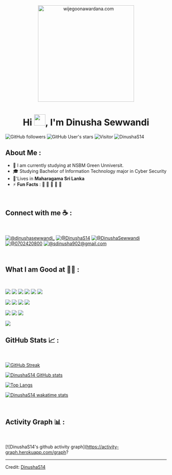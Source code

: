 <div align="center" width="50">
    <img alt="wijegoonawardana.com" src="./assets/oh hi there.png" width="300"/>
</div>
<h1 align="center">Hi <img src="https://media.giphy.com/media/hvRJCLFzcasrR4ia7z/giphy.gif" width="35">, I'm Dinusha Sewwandi</h1>

![GitHub followers](https://img.shields.io/github/followers/DinushaS14?style=social)
![GitHub User's stars](https://img.shields.io/github/stars/DinushaS14?style=social)
![Visitor](https://visitor-badge.laobi.icu/badge?page_id=DinushaS14.repoName)
<img src="https://komarev.com/ghpvc/?username=DinushaS14" alt="DinushaS14" />


## About Me :

- 🏢 I am currently studying at NSBM Green Unniversit.
- 🎓 Studying Bachelor of Information Technology major in Cyber Security
- 🏡'Lives in **Maharagama Sri Lanka**
- ⚡ **Fun Facts** : 🍕 🏉 🏏 🎥 🚞

<br>

## Connect with me ☕ :

<br>

[![@dinushasewwandi_](https://img.icons8.com/fluency/48/000000/instagram-new.png "@dinushasewwandi_")](https://www.instagram.com/dinushasewwandi_/)
[![@DinushaS14](https://img.icons8.com/fluency/48/000000/facebook-new.png "@DinushaS14")](https://web.facebook.com/profile.php?id=100086070984480)
[![@DinushaSewwandi](https://img.icons8.com/fluency/48/000000/linkedin.png "@DinushaSewwandi")](https://www.linkedin.com/in/dinusha-sewwandi-377b5a252/)
[![@0702420800](https://img.icons8.com/fluency/48/000000/phone-disconnected.png "@0702420800")](tel:0702420800)
[![@sdinusha902@gmail.com](https://img.icons8.com/fluency/48/000000/apple-mail.png "@sdinusha902@gmail.com")](mailto:sdinusha902@gmail.com)


<br>

## What I am Good at 🧑‍💻 :

<br>

<img src="https://img.icons8.com/color/48/000000/html-5--v1.png"/> <img src="https://img.icons8.com/color/48/000000/css3.png"/> <img src="https://img.icons8.com/color/48/000000/sass.png"/> <img src="https://img.icons8.com/color/48/000000/javascript--v1.png"/> <img src="https://img.icons8.com/office/48/000000/react.png"/> <img src="https://img.icons8.com/color/48/000000/nextjs.png"/>

<img src="https://img.icons8.com/color/48/000000/java-coffee-cup-logo--v1.png"/> <img src="https://img.icons8.com/officel/48/000000/php-logo.png"/> <img src="https://img.icons8.com/fluency/48/000000/laravel.png"/> <img src="https://img.icons8.com/fluency/48/000000/wordpress.png"/>

<img src="https://img.icons8.com/color/48/000000/mysql-logo.png"/> <img src="https://img.icons8.com/color/48/000000/mongodb.png"/> <img src="https://img.icons8.com/color/48/000000/firebase.png"/>

<img src="https://img.icons8.com/color/48/000000/npm.png"/>

<br>



## GitHub Stats 📈 :

<br>

[![GitHub Streak](https://github-readme-streak-stats.herokuapp.com?user=DinushaS14&theme=algolia&date_format=M%20j%5B%2C%20Y%5D)](https://git.io/streak-stats)

[![DinushaS14 GitHub stats](https://github-readme-stats.vercel.app/api?username=DinushaS14&theme=algolia)](https://github.com/DinushaS14/github-readme-stats)

[![Top Langs](https://github-readme-stats.vercel.app/api/top-langs/?username=DinushaS14&theme=algolia)](https://github.com/DinushaS14/github-readme-stats)

[![DinushaS14 wakatime stats](https://github-readme-stats.vercel.app/api/wakatime?username=YOUR_WAKATIME_USERNAME&theme=algolia)](https://github.com/DinushaS14/github-readme-stats)


<br>



## Activity Graph 📊 :

<br>

[![DinushaS14's github activity graph](https://activity-graph.herokuapp.com/graph?

---

Credit: [DinushaS14](https://github.com/DinushaS14)



